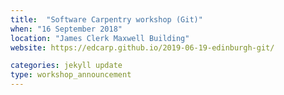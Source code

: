 ```yaml
---
title:  "Software Carpentry workshop (Git)"
when: "16 September 2018"
location: "James Clerk Maxwell Building"
website: https://edcarp.github.io/2019-06-19-edinburgh-git/

categories: jekyll update
type: workshop_announcement
---
```

